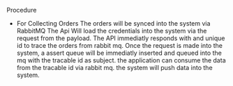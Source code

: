 Procedure 
* For Collecting Orders
The orders will be synced into the system via RabbitMQ
The Api Will load the credentials into the system via the request from the payload. 
The API immediatly responds with and unique id to trace the orders from rabbit mq. 
Once the request is made into the system, a assert queue will be immediatly inserted and queued into the mq with the tracable id as subject. 
the application can consume the data from the tracable id via rabbit mq. 
the system will push data into the system.